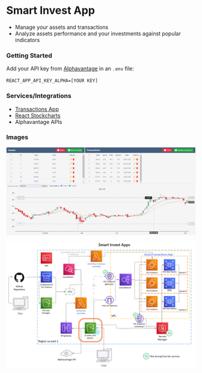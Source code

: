 # Smart Invest App

* Manage your assets and transactions
* Analyze assets performance and your investments against popular indicators

### Getting Started

Add your API key from [Alphavantage](www.alphavantage.co) in an `.env` file:

`REACT_APP_API_KEY_ALPHA=[YOUR KEY]`

### Services/Integrations

* [Transactions App](https://github.com/flaskoski/Transactions)
* [React Stockcharts](http://rrag.github.io/react-stockcharts/)
* Alphavantage APIs

### Images

![Main screen](https://github.com/flaskoski/SmartInvestUI/blob/master/images/print.PNG)

![Full architecture diagram](https://github.com/flaskoski/SmartInvestUI/blob/master/images/diagram.PNG)
